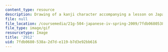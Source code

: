 ```yaml
---
content_type: resource
description: Drawing of a kanji character accompanying a lesson on Japanese.
file: null
file_location: /coursemedia/21g-504-japanese-iv-spring-2009/7fdb0680538a2d7de119b7d3e92bb616_2912.gif
file_type: image/gif
resourcetype: Image
title: '2912'
uid: 7fdb0680-538a-2d7d-e119-b7d3e92bb616
---
```

